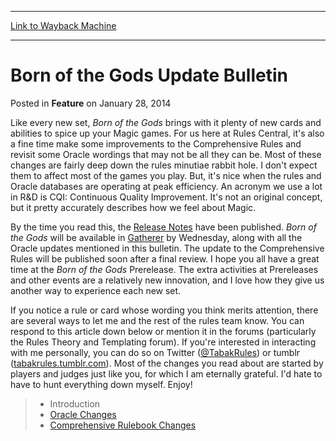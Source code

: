 
---
[Link to Wayback Machine](https://web.archive.org/web/20220528231442/https://magic.wizards.com/en/articles/archive/feature/born-gods-update-bulletin-2014-01-28)

[_metadata_:description]:- "Like every new set, Born of the Gods brings with it plenty of new cards and abilities to spice up your Magic games. For us here at Rules Central, it's also a fine time make some improvements to the Comprehensive Rules and revisit some Oracle wordings that may not be all they can be. Most of these changes are fairly deep down the rules minutiae rabbit hole. I don't expect them"
[_metadata_:generator]:- "Drupal 7 (http://drupal.org)"
[_metadata_:publish_date]:- "2014-01-28"
[_metadata_:title]:- "Born of the Gods Update Bulletin"
[_metadata_:wayback_capture_timestamp]:- "2022-05-28 23:14:42+00:00"
[_metadata_:wayback_raw_url]:- "https://web.archive.org/web/20220528231442id_/https://magic.wizards.com/en/articles/archive/feature/born-gods-update-bulletin-2014-01-28"
[_metadata_:wayback_url]:- "https://magic.wizards.com/en/articles/archive/feature/born-gods-update-bulletin-2014-01-28"
---


Born of the Gods Update Bulletin
================================



 Posted in **Feature**
 on January 28, 2014 










Like every new set, *Born of the Gods* brings with it plenty of new cards and abilities to spice up your Magic games. For us here at Rules Central, it's also a fine time make some improvements to the Comprehensive Rules and revisit some Oracle wordings that may not be all they can be. Most of these changes are fairly deep down the rules minutiae rabbit hole. I don't expect them to affect most of the games you play. But, it's nice when the rules and Oracle databases are operating at peak efficiency. An acronym we use a lot in R&D is CQI: Continuous Quality Improvement. It's not an original concept, but it pretty accurately describes how we feel about Magic.


By the time you read this, the [Release Notes](http://archive.wizards.com/magic/magazine/article.aspx?x=mtg/faq/bng) have been published. *Born of the Gods* will be available in [Gatherer](http://gatherer.wizards.com/Pages/Default.aspx) by Wednesday, along with all the Oracle updates mentioned in this bulletin. The update to the Comprehensive Rules will be published soon after a final review. I hope you all have a great time at the *Born of the Gods* Prerelease. The extra activities at Prereleases and other events are a relatively new innovation, and I love how they give us another way to experience each new set.


If you notice a rule or card whose wording you think merits attention, there are several ways to let me and the rest of the rules team know. You can respond to this article down below or mention it in the forums (particularly the Rules Theory and Templating forum). If you're interested in interacting with me personally, you can do so on Twitter ([@TabakRules](https://twitter.com/@TabakRules)) or tumblr ([tabakrules.tumblr.com](http://tabakrules.tumblr.com/)). Most of the changes you read about are started by players and judges just like you, for which I am eternally grateful. I'd hate to have to hunt everything down myself. Enjoy!



> 
> * Introduction
> * [Oracle Changes](http://archive.wizards.com/Magic/Magazine/Article.aspx?x=mtg/daily/feature/284b&page=2)
> * [Comprehensive Rulebook Changes](http://archive.wizards.com/Magic/Magazine/Article.aspx?x=mtg/daily/feature/284b&page=3)
> 







